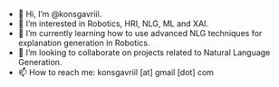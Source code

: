 - 👋 Hi, I’m @konsgavriil.
- 👀 I’m interested in Robotics, HRI, NLG, ML and XAI.
- 🌱 I’m currently learning how to use advanced NLG techniques for explanation generation in Robotics.
- 💞️ I’m looking to collaborate on projects related to Natural Language Generation.
- 📫 How to reach me: konsgavriil [at] gmail [dot] com

<!---
konsgavriil/konsgavriil is a ✨ special ✨ repository because its `README.md` (this file) appears on your GitHub profile.
You can click the Preview link to take a look at your changes.
--->
